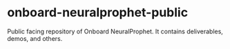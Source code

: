 # onboard-neuralprophet-public
Public facing repository of Onboard NeuralProphet. It contains deliverables, demos, and others.
